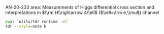 AN-20-233 area:
Measurements of Higgs differential cross section and interpretations in $\\rm H\\rightarrow 4\\ell$ ($\\ell=\\rm e,\\mu$) channel

```bash
eval `utils/tdr runtime -sh`
tdr --style=note b
```
